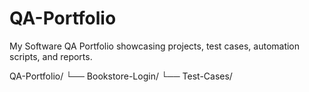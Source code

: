 # QA-Portfolio
My Software QA Portfolio showcasing projects, test cases, automation scripts, and reports.


QA-Portfolio/
 └── Bookstore-Login/
      └── Test-Cases/

